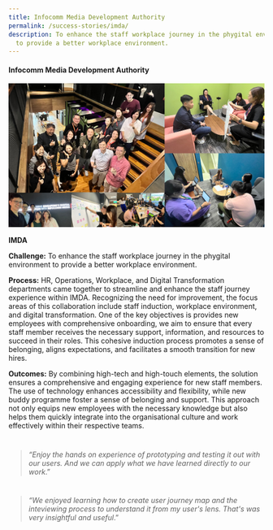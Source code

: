 ```yaml
---
title: Infocomm Media Development Authority
permalink: /success-stories/imda/
description: To enhance the staff workplace journey in the phygital environment
  to provide a better workplace environment.
---
```

#### **Infocomm Media Development Authority**

![](/images/Stories/stories_imda.jpg)

**IMDA**

**Challenge:**
To enhance the staff workplace journey in the phygital environment to provide a better workplace environment. 

**Process:** 
HR, Operations, Workplace, and Digital Transformation departments came together to streamline and enhance the staff journey experience within IMDA. Recognizing the need for improvement, the focus areas of this collaboration include staff induction, workplace environment, and digital transformation. One of the key objectives is provides new employees with comprehensive onboarding, we aim to ensure that every staff member receives the necessary support, information, and resources to succeed in their roles. This cohesive induction process promotes a sense of belonging, aligns expectations, and facilitates a smooth transition for new hires. 

**Outcomes:**
By combining high-tech and high-touch elements, the solution ensures a comprehensive and engaging experience for new staff members. The use of technology enhances accessibility and flexibility, while new buddy programme foster a sense of belonging and support. This approach not only equips new employees with the necessary knowledge but also helps them quickly integrate into the organisational culture and work effectively within their respective teams.
# 

> *“Enjoy the hands on experience of prototyping and testing it out with our users. And we can apply what we have learned directly to our work*.”
# 
> *“We enjoyed learning how to create user journey map and the inteviewing process to understand it from my user's lens. That's was very insightful and useful*.”